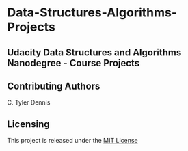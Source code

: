 # Data-Structures-Algorithms-Projects
## Udacity Data Structures and Algorithms Nanodegree - Course Projects

## Contributing Authors
C. Tyler Dennis

## Licensing

This project is released under the [MIT License](https://opensource.org/licenses/MIT)
